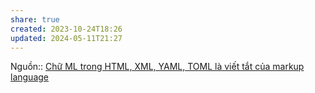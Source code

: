 ```yaml
---
share: true
created: 2023-10-24T18:26
updated: 2024-05-11T21:27
---
```


Nguồn::
[Chữ ML trong HTML, XML, YAML, TOML là viết tắt của markup language](../../Ng%C3%B4n%20ng%E1%BB%AF/Ng%C3%B4n%20ng%E1%BB%AF%20%C4%91%C3%A1nh%20d%E1%BA%A5u/Ch%E1%BB%AF%20ML%20trong%20HTML,%20XML,%20YAML,%20TOML%20l%C3%A0%20vi%E1%BA%BFt%20t%E1%BA%AFt%20c%E1%BB%A7a%20markup%20language.md)